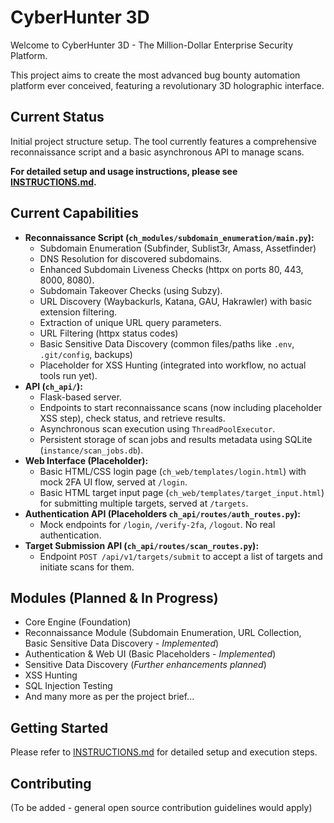# CyberHunter 3D

Welcome to CyberHunter 3D - The Million-Dollar Enterprise Security Platform.

This project aims to create the most advanced bug bounty automation platform ever conceived,
featuring a revolutionary 3D holographic interface.

## Current Status
Initial project structure setup. The tool currently features a comprehensive reconnaissance script and a basic asynchronous API to manage scans.

**For detailed setup and usage instructions, please see [INSTRUCTIONS.md](INSTRUCTIONS.md).**

## Current Capabilities
- **Reconnaissance Script (`ch_modules/subdomain_enumeration/main.py`):**
    - Subdomain Enumeration (Subfinder, Sublist3r, Amass, Assetfinder)
    - DNS Resolution for discovered subdomains.
    - Enhanced Subdomain Liveness Checks (httpx on ports 80, 443, 8000, 8080).
    - Subdomain Takeover Checks (using Subzy).
    - URL Discovery (Waybackurls, Katana, GAU, Hakrawler) with basic extension filtering.
    - Extraction of unique URL query parameters.
    - URL Filtering (httpx status codes)
    - Basic Sensitive Data Discovery (common files/paths like `.env`, `.git/config`, backups)
    - Placeholder for XSS Hunting (integrated into workflow, no actual tools run yet).
- **API (`ch_api/`):**
    - Flask-based server.
    - Endpoints to start reconnaissance scans (now including placeholder XSS step), check status, and retrieve results.
    - Asynchronous scan execution using `ThreadPoolExecutor`.
    - Persistent storage of scan jobs and results metadata using SQLite (`instance/scan_jobs.db`).
- **Web Interface (Placeholder):**
    - Basic HTML/CSS login page (`ch_web/templates/login.html`) with mock 2FA UI flow, served at `/login`.
    - Basic HTML target input page (`ch_web/templates/target_input.html`) for submitting multiple targets, served at `/targets`.
- **Authentication API (Placeholders `ch_api/routes/auth_routes.py`):**
    - Mock endpoints for `/login`, `/verify-2fa`, `/logout`. No real authentication.
- **Target Submission API (`ch_api/routes/scan_routes.py`):**
    - Endpoint `POST /api/v1/targets/submit` to accept a list of targets and initiate scans for them.

## Modules (Planned & In Progress)
- Core Engine (Foundation)
- Reconnaissance Module (Subdomain Enumeration, URL Collection, Basic Sensitive Data Discovery - *Implemented*)
- Authentication & Web UI (Basic Placeholders - *Implemented*)
- Sensitive Data Discovery (*Further enhancements planned*)
- XSS Hunting
- SQL Injection Testing
- And many more as per the project brief...

## Getting Started
Please refer to [INSTRUCTIONS.md](INSTRUCTIONS.md) for detailed setup and execution steps.

## Contributing
(To be added - general open source contribution guidelines would apply)
